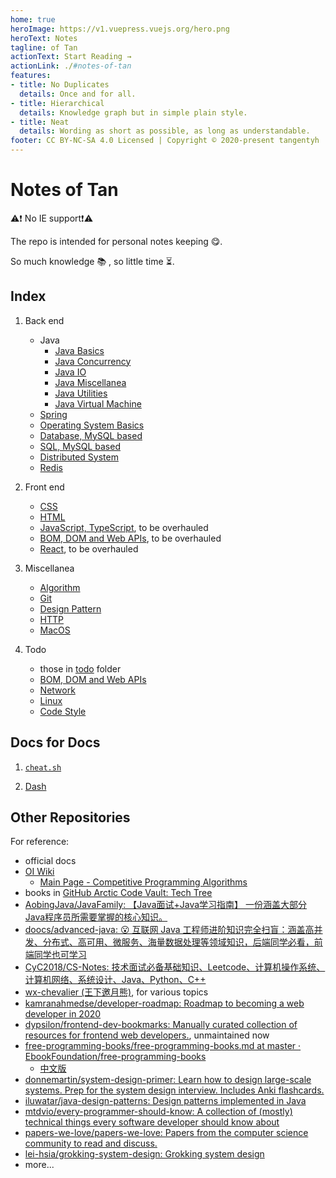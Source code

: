 ```yaml
---
home: true
heroImage: https://v1.vuepress.vuejs.org/hero.png
heroText: Notes
tagline: of Tan
actionText: Start Reading →️
actionLink: ./#notes-of-tan
features:
- title: No Duplicates
  details: Once and for all.
- title: Hierarchical
  details: Knowledge graph but in simple plain style.
- title: Neat
  details: Wording as short as possible, as long as understandable.
footer: CC BY-NC-SA 4.0 Licensed | Copyright © 2020-present tangentyh
---
```


# Notes of Tan

⚠️❗️ No IE support❗️⚠️

The repo is intended for personal notes keeping :yum:.

So much knowledge :books: , so little time :hourglass_flowing_sand:.

## Index

1. Back end
   - Java
     - [Java Basics](./backend/java/javaBasics.md)
     - [Java Concurrency](./backend/java/javaConcurrency.md)
     - [Java IO](./backend/java/javaIO.md)
     - [Java Miscellanea](./backend/java/javaMisc.md)
     - [Java Utilities](./backend/java/javaUtils.md)
     - [Java Virtual Machine](./backend/java/JVM.md)
   - [Spring](./backend/SpringNotes.md)
   - [Operating System Basics](./backend/OS-notes.md)
   - [Database, MySQL based](./backend/database.md)
   - [SQL, MySQL based](./backend/SQL_notes.md)
   - [Distributed System](./backend/distributed.md)
   - [Redis](./backend/redis-notes.md)

1. Front end
   - [CSS](./CSS-notes.md)
   - [HTML](./html-notes.md)
   - [JavaScript, TypeScript](./todo/jsNotes.md), to be overhauled
   - [BOM, DOM and Web APIs](./BOM_DOM_notes.md), to be overhauled
   - [React](./todo/react_notes.md), to be overhauled

1. Miscellanea
   - [Algorithm](./algo_notes.md)
   - [Git](./git_notes.md)
   - [Design Pattern](./DesignPatternNotes.md)
   - [HTTP](./HTTP.md)
   - [MacOS](./mac-notes.md)

1. Todo
   - those in [todo](./todo) folder
   - [BOM, DOM and Web APIs](./BOM_DOM_notes.md)
   - [Network](https://cyc2018.github.io/CS-Notes/#/notes/%E8%AE%A1%E7%AE%97%E6%9C%BA%E7%BD%91%E7%BB%9C%20-%20%E7%9B%AE%E5%BD%951)
   - [Linux](https://cyc2018.github.io/CS-Notes/#/notes/Linux)
   - [Code Style](https://github.com/CyC2018/CS-Notes/blob/master/notes/%E4%BB%A3%E7%A0%81%E9%A3%8E%E6%A0%BC%E8%A7%84%E8%8C%83.md)

## Docs for Docs

1. [`cheat.sh`](https://github.com/chubin/cheat.sh)

1. [Dash](https://kapeli.com/dash)

## Other Repositories

For reference:

- official docs
- [OI Wiki](https://oi-wiki.org/)
  - [Main Page - Competitive Programming Algorithms](https://cp-algorithms.com/)
- books in [GitHub Arctic Code Vault: Tech Tree](https://github.com/github/archive-program/blob/master/TheTechTree.md)
- [AobingJava/JavaFamily: 【Java面试+Java学习指南】 一份涵盖大部分Java程序员所需要掌握的核心知识。](https://github.com/AobingJava/JavaFamily)
- [doocs/advanced-java: 😮 互联网 Java 工程师进阶知识完全扫盲：涵盖高并发、分布式、高可用、微服务、海量数据处理等领域知识，后端同学必看，前端同学也可学习](https://github.com/doocs/advanced-java)
- [CyC2018/CS-Notes: 技术面试必备基础知识、Leetcode、计算机操作系统、计算机网络、系统设计、Java、Python、C++](https://github.com/CyC2018/CS-Notes)
- [wx-chevalier (王下邀月熊)](https://github.com/wx-chevalier), for various topics
- [kamranahmedse/developer-roadmap: Roadmap to becoming a web developer in 2020](https://github.com/kamranahmedse/developer-roadmap)
- [dypsilon/frontend-dev-bookmarks: Manually curated collection of resources for frontend web developers.](https://github.com/dypsilon/frontend-dev-bookmarks), unmaintained now
- [free-programming-books/free-programming-books.md at master · EbookFoundation/free-programming-books](https://github.com/EbookFoundation/free-programming-books/blob/master/free-programming-books.md)
  - [中文版](https://github.com/EbookFoundation/free-programming-books/blob/master/free-programming-books-zh.md)
- [donnemartin/system-design-primer: Learn how to design large-scale systems. Prep for the system design interview. Includes Anki flashcards.](https://github.com/donnemartin/system-design-primer)
- [iluwatar/java-design-patterns: Design patterns implemented in Java](https://github.com/iluwatar/java-design-patterns)
- [mtdvio/every-programmer-should-know: A collection of (mostly) technical things every software developer should know about](https://github.com/mtdvio/every-programmer-should-know)
- [papers-we-love/papers-we-love: Papers from the computer science community to read and discuss.](https://github.com/papers-we-love/papers-we-love)
- [lei-hsia/grokking-system-design: Grokking system design](https://github.com/lei-hsia/grokking-system-design)
- more...
